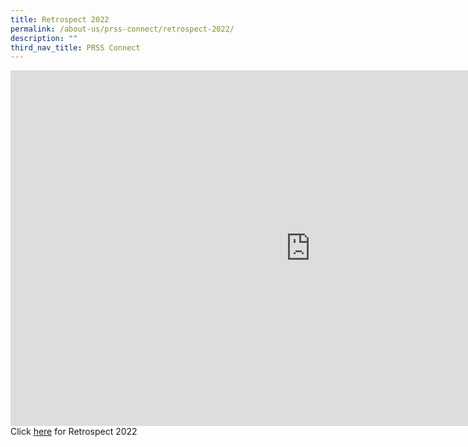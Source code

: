 ```yaml
---
title: Retrospect 2022
permalink: /about-us/prss-connect/retrospect-2022/
description: ""
third_nav_title: PRSS Connect
---
```

<iframe allowfullscreen="true" height="569" width="960" frameborder="0" src="https://docs.google.com/presentation/d/e/2PACX-1vS3b8rVrsivl3nRFzshjjLtUMRmTiEIKuTlOXxi8OhgpP8_EV3OGQXye-jAw1J4PMz7zJm6PJQ-SsPq/embed?start=false&amp;loop=false&amp;delayms=60000"></iframe>
<br>Click&nbsp;<a href="https://docs.google.com/presentation/d/e/2PACX-1vS3b8rVrsivl3nRFzshjjLtUMRmTiEIKuTlOXxi8OhgpP8_EV3OGQXye-jAw1J4PMz7zJm6PJQ-SsPq/pub?start=false&amp;loop=false&amp;delayms=60000" target="_blank">here</a>&nbsp;for Retrospect 2022